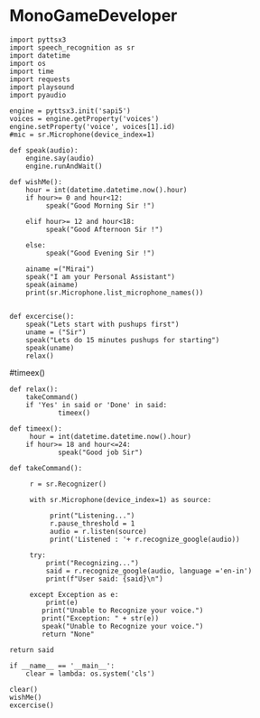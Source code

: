 # MonoGameDeveloper

    import pyttsx3
    import speech_recognition as sr
    import datetime
    import os
    import time
    import requests
    import playsound
    import pyaudio

    engine = pyttsx3.init('sapi5')
    voices = engine.getProperty('voices')
    engine.setProperty('voice', voices[1].id)
    #mic = sr.Microphone(device_index=1)

    def speak(audio):
    	engine.say(audio)
	    engine.runAndWait()

    def wishMe():
	    hour = int(datetime.datetime.now().hour)
	    if hour>= 0 and hour<12:
		     speak("Good Morning Sir !")

	    elif hour>= 12 and hour<18:
		     speak("Good Afternoon Sir !")

	    else:
		     speak("Good Evening Sir !")

	    ainame =("Mirai")
	    speak("I am your Personal Assistant")
	    speak(ainame)
	    print(sr.Microphone.list_microphone_names())
	

    def excercise():
	    speak("Lets start with pushups first")
	    uname = ("Sir")
	    speak("Lets do 15 minutes pushups for starting")
	    speak(uname)
    	relax()
 #timeex()

    def relax():
        takeCommand()
        if 'Yes' in said or 'Done' in said:
                timeex()

    def timeex():
         hour = int(datetime.datetime.now().hour)
        if hour>= 18 and hour<=24:
                speak("Good job Sir")

    def takeCommand():
	
	     r = sr.Recognizer()
	
	     with sr.Microphone(device_index=1) as source:
		
		      print("Listening...")
		      r.pause_threshold = 1
		      audio = r.listen(source)
		      print('Listened : '+ r.recognize_google(audio))

	     try:
		     print("Recognizing...")
		     said = r.recognize_google(audio, language ='en-in')
		     print(f"User said: {said}\n")

	     except Exception as e:
		     print(e)
	     	print("Unable to Recognize your voice.")
		    print("Exception: " + str(e))
		    speak("Unable to Recognize your voice.")
		    return "None"
	
	return said

    if __name__ == '__main__':
	    clear = lambda: os.system('cls')
	
	clear()
	wishMe()
	excercise()
